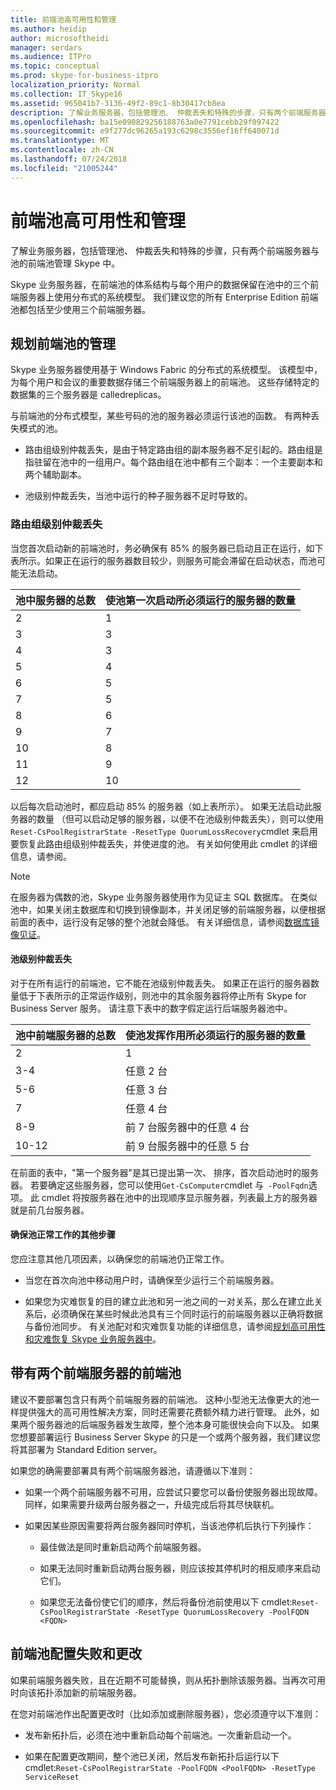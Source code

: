 ```yaml
---
title: 前端池高可用性和管理
ms.author: heidip
author: microsoftheidi
manager: serdars
ms.audience: ITPro
ms.topic: conceptual
ms.prod: skype-for-business-itpro
localization_priority: Normal
ms.collection: IT_Skype16
ms.assetid: 965041b7-3136-49f2-89c1-8b30417cb8ea
description: 了解业务服务器，包括管理池、 仲裁丢失和特殊的步骤，只有两个前端服务器与池的前端池管理 Skype 中。
ms.openlocfilehash: ba15e090829256188763a0e7791cebb29f097422
ms.sourcegitcommit: e9f277dc96265a193c6298c3556ef16ff640071d
ms.translationtype: MT
ms.contentlocale: zh-CN
ms.lasthandoff: 07/24/2018
ms.locfileid: "21005244"
---
```

# <a name="front-end-pool-high-availability-and-management"></a>前端池高可用性和管理
 
了解业务服务器，包括管理池、 仲裁丢失和特殊的步骤，只有两个前端服务器与池的前端池管理 Skype 中。
  
Skype 业务服务器，在前端池的体系结构与每个用户的数据保留在池中的三个前端服务器上使用分布式的系统模型。 我们建议您的所有 Enterprise Edition 前端池都包括至少使用三个前端服务器。 
  
## <a name="planning-for-the-management-of-front-end-pools"></a>规划前端池的管理

 Skype 业务服务器使用基于 Windows Fabric 的分布式的系统模型。 该模型中，为每个用户和会议的重要数据存储三个前端服务器上的前端池。 这些存储特定的数据集的三个服务器是 calledreplicas。
  
与前端池的分布式模型，某些号码的池的服务器必须运行该池的函数。 有两种丢失模式的池。
  
- 路由组级别仲裁丢失，是由于特定路由组的副本服务器不足引起的。路由组是指驻留在池中的一组用户。每个路由组在池中都有三个副本：一个主要副本和两个辅助副本。
    
- 池级别仲裁丢失，当池中运行的种子服务器不足时导致的。 
    
### <a name="routing-group-level-quorum-loss"></a>路由组级别仲裁丢失

当您首次启动新的前端池时，务必确保有 85% 的服务器已启动且正在运行，如下表所示。如果正在运行的服务器数目较少，则服务可能会滞留在启动状态，而池可能无法启动。
  
|池中服务器的总数  <br/> |使池第一次启动所必须运行的服务器的数量  <br/> |
|:-----|:-----|
|2  <br/> |1  <br/> |
|3  <br/> |3  <br/> |
|4  <br/> |3  <br/> |
|5  <br/> |4  <br/> |
|6  <br/> |5  <br/> |
|7  <br/> |5  <br/> |
|8  <br/> |6  <br/> |
|9  <br/> |7  <br/> |
|10  <br/> |8  <br/> |
|11  <br/> |9  <br/> |
|12  <br/> |10  <br/> |
   
以后每次启动池时，都应启动 85% 的服务器（如上表所示）。 如果无法启动此服务器的数量 （但可以启动足够的服务器，以便不在池级别仲裁丢失），则可以使用`Reset-CsPoolRegistrarState -ResetType QuorumLossRecovery`cmdlet 来启用要恢复此路由组级别仲裁丢失，并使进度的池。 有关如何使用此 cmdlet 的详细信息，请参阅<link Reset-CsPoolRegistrarState>。
  
> [!NOTE]
> 在服务器为偶数的池，Skype 业务服务器使用作为见证主 SQL 数据库。 在类似池中，如果关闭主数据库和切换到镜像副本，并关闭足够的前端服务器，以便根据前面的表中，运行没有足够的整个池就会降低。 有关详细信息，请参阅[数据库镜像见证](https://go.microsoft.com/fwlink/?LinkId=393672)。 
  
#### <a name="pool-level-quorum-loss"></a>池级别仲裁丢失

对于在所有运行的前端池，它不能在池级别仲裁丢失。 如果正在运行的服务器数量低于下表所示的正常运作级别，则池中的其余服务器将停止所有 Skype for Business Server 服务。 请注意下表中的数字假定运行后端服务器池中。
  
|池中前端服务器的总数  <br/> |使池发挥作用所必须运行的服务器的数量  <br/> |
|:-----|:-----|
|2  <br/> |1  <br/> |
|3-4  <br/> |任意 2 台  <br/> |
|5-6  <br/> |任意 3 台  <br/> |
|7  <br/> |任意 4 台  <br/> |
|8-9  <br/> |前 7 台服务器中的任意 4 台  <br/> |
|10-12  <br/> |前 9 台服务器中的任意 5 台  <br/> |
   
在前面的表中，"第一个服务器"是其已提出第一次、 排序，首次启动池时的服务器。 若要确定这些服务器，您可以使用`Get-CsComputer`cmdlet 与` -PoolFqdn`选项。 此 cmdlet 将按服务器在池中的出现顺序显示服务器，列表最上方的服务器就是前几台服务器。
  
#### <a name="additional-steps-to-ensure-pools-are-functional"></a>确保池正常工作的其他步骤

您应注意其他几项因素，以确保您的前端池仍正常工作。
  
- 当您在首次向池中移动用户时，请确保至少运行三个前端服务器。
    
- 如果您为灾难恢复的目的建立此池和另一池之间的一对关系，那么在建立此关系后，必须确保在某些时候此池具有三个同时运行的前端服务器以正确将数据与备份池同步。 有关池配对和灾难恢复功能的详细信息，请参阅[规划高可用性和灾难恢复 Skype 业务服务器中](high-availability-and-disaster-recovery.md)。 
    
## <a name="front-end-pool-with-two-front-end-servers"></a>带有两个前端服务器的前端池

建议不要部署包含只有两个前端服务器的前端池。 这种小型池无法像更大的池一样提供强大的高可用性解决方案，同时还需要花费额外精力进行管理。 此外，如果两个服务器池的后端服务器发生故障，整个池本身可能很快会向下以及。 如果您想要部署运行 Business Server Skype 的只是一个或两个服务器，我们建议您将其部署为 Standard Edition server。
  
如果您的确需要部署具有两个前端服务器池，请遵循以下准则：
  
- 如果一个两个前端服务器不可用，应尝试只要您可以备份使服务器出现故障。 同样，如果需要升级两台服务器之一，升级完成后将其尽快联机。
    
- 如果因某些原因需要将两台服务器同时停机，当该池停机后执行下列操作：
    
  - 最佳做法是同时重新启动两个前端服务器。 
    
  - 如果无法同时重新启动两台服务器，则应该按其停机时的相反顺序来启动它们。
    
  - 如果您无法备份使它们的顺序，然后将备份池前使用以下 cmdlet:`Reset-CsPoolRegistrarState -ResetType QuorumLossRecovery -PoolFQDN <FQDN>`
    
## <a name="front-end-pool-configuration-failures-and-changes"></a>前端池配置失败和更改

如果前端服务器失败，且在近期不可能替换，则从拓扑删除该服务器。当再次可用时向该拓扑添加新的前端服务器。
  
在您对前端池作出配置更改时（比如添加或删除服务器），您必须遵守以下准则：
  
- 发布新拓扑后，必须在池中重新启动每个前端池。一次重新启动一个。
    
- 如果在配置更改期间，整个池已关闭，然后发布新拓扑后运行以下 cmdlet:`Reset-CsPoolRegistrarState -PoolFQDN <PoolFQDN> -ResetType ServiceReset`
    

